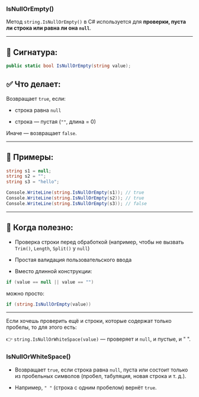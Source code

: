 ### **IsNullOrEmpty()**

Метод `string.IsNullOrEmpty()` в C# используется для **проверки, пуста ли строка или равна ли она `null`**.

---

## 📌 Сигнатура:

```csharp
public static bool IsNullOrEmpty(string value);
```

## ✅ Что делает:

Возвращает `true`, если:

- строка равна `null`
    
- строка — пустая (`""`, длина = 0)
    

Иначе — возвращает `false`.

---

## 🧪 Примеры:

```csharp
string s1 = null;
string s2 = "";
string s3 = "hello";

Console.WriteLine(string.IsNullOrEmpty(s1)); // true
Console.WriteLine(string.IsNullOrEmpty(s2)); // true
Console.WriteLine(string.IsNullOrEmpty(s3)); // false
```

---

## 🧠 Когда полезно:

- Проверка строки перед обработкой (например, чтобы не вызвать `Trim()`, `Length`, `Split()` у `null`)
    
- Простая валидация пользовательского ввода
    
- Вместо длинной конструкции:
    

```csharp
if (value == null || value == "")
```

можно просто:

```csharp
if (string.IsNullOrEmpty(value))
```

---

Если хочешь проверить ещё и строки, которые содержат только пробелы, то для этого есть:

👉 `string.IsNullOrWhiteSpace(value)` — проверяет и `null`, и пустые, и " ".

### **IsNullOrWhiteSpace()**

- Возвращает `true`, если строка равна `null`, пуста или состоит только из пробельных символов (пробел, табуляция, новая строка и т. д.).
    
- Например, `" "` (строка с одним пробелом) вернёт `true`.